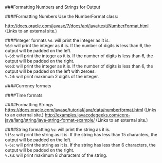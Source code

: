 <!--djw:
replace links with summary text 
move this activity to an earlier point in the class
-->
###Formatting Numbers and Strings for Output

####Formatting Numbers
Use the NumberFormat class:

http://docs.oracle.com/javase/7/docs/api/java/text/NumberFormat.html (Links to an external site.)

####Integer formats
```%d```: will print the integer as it is.<br>
```%6d```: will print the integer as it is. If the number of digits is less than 6, the output will be padded on the left.<br>
```%-6d```: will print the integer as it is. If the number of digits is less than 6, the output will be padded on the right.<br>
```%06d```: will print the integer as it is. If the number of digits is less than 6, the output will be padded on the left with zeroes.<br>
```%.2d```: will print maximum 2 digits of the integer.<p> 


####Currency formats

####Time formats

####Formatting Strings
https://docs.oracle.com/javase/tutorial/java/data/numberformat.html (Links to an external site.)
http://examples.javacodegeeks.com/core-java/lang/string/java-string-format-example/ (Links to an external site.)

####String formatting
```%s```: will print the string as it is.<br>
```%15s```: will print the string as it is. If the string has less than 15 characters, the output will be padded on the left.<br>
```%-6s```: will print the string as it is. If the string has less than 6 characters, the output will be padded on the right.<br>
```%.8d```: will print maximum 8 characters of the string.<p>


